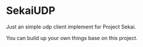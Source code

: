 # SekaiUDP

Just an simple udp client implement for Project Sekai.  
  
You can build up your own things base on this project.  
